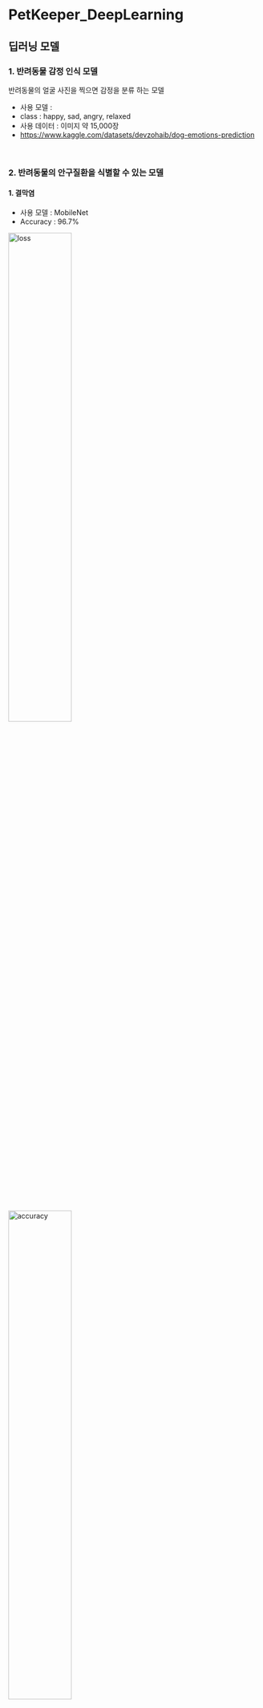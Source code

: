 # PetKeeper_DeepLearning

## 딥러닝 모델
### 1. 반려동물 감정 인식 모델
반려동물의 얼굴 사진을 찍으면 감정을 분류 하는 모델
* 사용 모델 : 
* class : happy, sad, angry, relaxed
* 사용 데이터 : 이미지 약 15,000장
* https://www.kaggle.com/datasets/devzohaib/dog-emotions-prediction

<br>

### 2. 반려동물의 안구질환을 식별할 수 있는 모델
#### 1. 결막염
* 사용 모델 : MobileNet
* Accuracy : 96.7%
<div>
<img width="534" alt="loss" src="https://github.com/kang9366/PetKeeper_DeepLearning/assets/63611804/616c3051-5369-404e-ba38-c22266c41f85" style="width: 50%;">
<img width="534" alt="accuracy" src="https://github.com/kang9366/PetKeeper_DeepLearning/assets/63611804/daa06c45-7e27-4cb5-9f66-7e25cee19adc" style="width: 50%;">
</div>

style="width: 50%;"
<br>

### 3. 반려동물의 피부질환을 식별할 수 있는 모델
* 사용 알고리즘 : CNN
* 모델 : Custom CNN, AlexNet, ResNet 등의 여러 CNN 모델을 Ensemble로 적용

<br>

### 4. 반려동물의 행동을 인식할 수 있는 모델
* 사용 알고리즘 : object-detection
* 모델 : yolov5
* 사용 데이터
